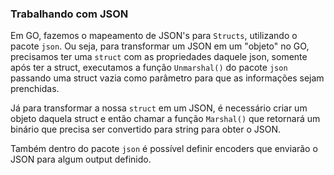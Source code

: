### Trabalhando com JSON

Em GO, fazemos o mapeamento de JSON's para `Structs`, utilizando o pacote `json`. Ou seja, para transformar um JSON
em um "objeto" no GO, precisamos ter uma `struct` com as propriedades daquele json, somente após ter a struct,
executamos a função `Unmarshal()` do pacote `json` passando uma struct vazia como parâmetro para que as informações
sejam prenchidas.

Já para transformar a nossa `struct` em um JSON, é necessário criar um objeto daquela struct e então chamar a função
`Marshal()` que retornará um binário que precisa ser convertido para string para obter o JSON.

Também dentro do pacote `json` é possível definir encoders que enviarão o JSON para algum output definido.